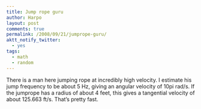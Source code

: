 ```yaml
---
title: Jump rope guru
author: Harpo
layout: post
comments: true
permalink: /2008/09/21/jumprope-guru/
aktt_notify_twitter:
  - yes
tags:
  - math
  - random
---
```

There is a man here jumping rope at incredibly high velocity. I estimate his jump frequency to be about 5 Hz, giving an angular velocity of 10pi rad/s. If the jumprope has a radius of about 4 feet, this gives a tangential velocity of about 125.663 ft/s. That&#8217;s pretty fast.
